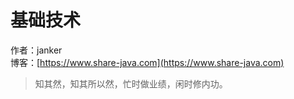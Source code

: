 
# 基础技术

作者：janker
<br/>博客：[https://www.share-java.com](https://www.share-java.com)

> 知其然，知其所以然，忙时做业绩，闲时修内功。

